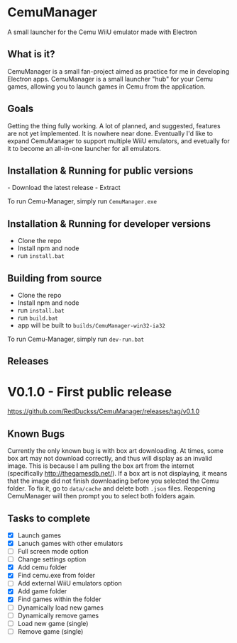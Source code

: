 # CemuManager
A small launcher for the Cemu WiiU emulator made with Electron

## What is it?
CemuManager is a small fan-project aimed as practice for me in developing Electron apps. CemuManager is a small launcher "hub" for your Cemu games, allowing you to launch games in Cemu from the application.

## Goals
Getting the thing fully working. A lot of planned, and suggested, features are not yet implemented. It is nowhere near done. Eventually I'd like to expand CemuManager to support multiple WiiU emulators, and evetually for it to become an all-in-one launcher for all emulators.
 
## Installation & Running for public versions
- Download the latest release
- Extract

To run Cemu-Manager, simply run `CemuManager.exe`
 
## Installation & Running for developer versions
- Clone the repo
- Install npm and node
- run `install.bat`

## Building from source
- Clone the repo
- Install npm and node
- run `install.bat`
- run `build.bat`
- app will be built to `builds/CemuManager-win32-ia32`

To run Cemu-Manager, simply run `dev-run.bat`

## Releases

# V0.1.0 - First public release
https://github.com/RedDuckss/CemuManager/releases/tag/v0.1.0
 
## Known Bugs
Currently the only known bug is with box art downloading. At times, some box art may not download correctly, and thus will display as an invalid image. This is because I am pulling the box art from the internet (specifically http://thegamesdb.net/). If a box art is not displaying, it means that the image did not finish downloading before you selected the Cemu folder. To fix it, go to `data/cache` and delete both `.json` files. Reopening CemuManager will then prompt you to select both folders again.

## Tasks to complete

- [x] Launch games
- [x] Lanuch games with other emulators
- [ ] Full screen mode option
- [ ] Change settings option
- [x] Add cemu folder
- [x] Find cemu.exe from folder
- [ ] Add external WiiU emulators option
- [x] Add game folder
- [x] Find games within the folder
- [ ] Dynamically load new games
- [ ] Dynamically remove games
- [ ] Load new game (single)
- [ ] Remove game (single)
